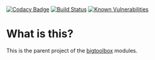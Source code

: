 [![Codacy Badge](https://api.codacy.com/project/badge/Grade/fb9c1efc681f40759ea99d4aeffd486c)](https://www.codacy.com/manual/IncPlusPlus/bigtoolbox-parent?utm_source=github.com&amp;utm_medium=referral&amp;utm_content=IncPlusPlus/bigtoolbox-parent&amp;utm_campaign=Badge_Grade)
[![Build Status](https://travis-ci.com/IncPlusPlus/bigtoolbox-parent.svg?branch=master)](https://travis-ci.com/IncPlusPlus/bigtoolbox-parent)
[![Known Vulnerabilities](https://snyk.io//test/github/IncPlusPlus/bigtoolbox-parent/badge.svg?targetFile=pom.xml)](https://snyk.io//test/github/IncPlusPlus/bigtoolbox-parent?targetFile=pom.xml)

# What is this?
This is the parent project of the [bigtoolbox](https://github.com/IncPlusPlus/bigtoolbox) modules.
